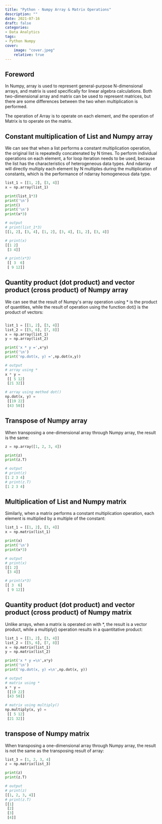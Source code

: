 ```yaml
---
title: "Python - Numpy Array & Matrix Operations"
description: ""
date: 2021-07-16
draft: false
categories: 
- Data Analytics
tags:
- Python Numpy
cover:
    image: "cover.jpeg"
    relative: true
---
```



## Foreword

In Numpy, array is used to represent general-purpose N-dimensional arrays, and matrix is used specifically for linear algebra calculations. Both two-dimensional array and matrix can be used to represent matrices, but there are some differences between the two when multiplication is performed.
  <!--more-->
The operation of Array is to operate on each element, and the operation of Matrix is to operate on the matrix.

## Constant multiplication of List and Numpy array

We can see that when a list performs a constant multiplication operation, the original list is repeatedly concatenated by N times. To perform individual operations on each element, a for loop iteration needs to be used, because the list has the characteristics of heterogeneous data types. And ndarray will directly multiply each element by N multiples during the multiplication of constants, which is the performance of ndarray homogeneous data type.

```python
list_1 = [[1, 2], [3, 4]]
x = np.array(list_1)

print(list_1*3)
print('\n')
print()
print('\n')
print(x*3)

```

```python
# output
# print(list_1*3)
[[1, 2], [3, 4], [1, 2], [3, 4], [1, 2], [3, 4]]

# print(x) 
[[1 2]
 [3 4]]

# print(x*3)
 [[ 3  6]
 [ 9 12]]
```
[]()

## Quantity product (dot product) and vector product (cross product) of Numpy array

We can see that the result of Numpy's array operation using * is the product of quantities, while the result of operation using the function dot() is the product of vectors:

```python

list_1 = [[1, 2], [3, 4]]
list_2 = [[5, 6], [7, 8]]
x = np.array(list_1)
y = np.array(list_2)

print('x * y =',x*y)
print('\n')
print('np.dot(x, y) =',np.dot(x,y))
```

```python
# output
# array using *
x * y =
 [[ 5 12]
 [21 32]]

# array using method dot()
np.dot(x, y) =
 [[19 22]
 [43 50]]
```

[]()

## Transpose of Numpy array

When transposing a one-dimensional array through Numpy array, the result is the same:

```python
z = np.array([1, 2, 3, 4])

print(z)
print(z.T)
```

```python
# output
# print(z)
[1 2 3 4]
# print(z.T)
[1 2 3 4]
```
[]()

## Multiplication of List and Numpy matrix
Similarly, when a matrix performs a constant multiplication operation, each element is multiplied by a multiple of the constant:

```python
list_1 = [[1, 2], [3, 4]]
x = np.matrix(list_1)

print(x)
print('\n')
print(x*3)
```

```python
# output
# print(x)
[[1 2]
 [3 4]]

# print(x*3)
[[ 3  6]
 [ 9 12]]
```

[]()

## Quantity product (dot product) and vector product (cross product) of Numpy matrix
 
Unlike arrays, when a matrix is operated on with *, the result is a vector product, while a multiply() operation results in a quantitative product:

```python
list_1 = [[1, 2], [3, 4]]
list_2 = [[5, 6], [7, 8]]
x = np.matrix(list_1)
y = np.matrix(list_2)

print('x * y =\n',x*y)
print('\n')
print('np.dot(x, y) =\n',np.dot(x, y))
```

```python
# output
# matrix using * 
x * y =
 [[19 22]
 [43 50]]

# matrix using multiply()
np.multiply(x, y) = 
 [[ 5 12]
 [21 32]]
```


## transpose of Numpy matrix

When transposing a one-dimensional array through Numpy array, the result is not the same as the transposing result of array:

```python
list_3 = [1, 2, 3, 4]
z = np.matrix(list_3)

print(z)
print(z.T)
```

```python
# output
# print(z)
[[1, 2, 3, 4]]
# print(z.T)
[[1]
 [2]
 [3]
 [4]]
```